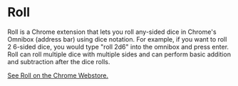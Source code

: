 Roll
====

Roll is a Chrome extension that lets you roll any-sided dice in Chrome's Omnibox (address bar) using dice notation. For example, if you want to roll 2 6-sided dice, you would type "roll 2d6" into the omnibox and press enter. Roll can roll multiple dice with multiple sides and can perform basic addition and subtraction after the dice rolls.

[See Roll on the Chrome Webstore.](https://chrome.google.com/webstore/detail/roll/pebdejmeejdpefhefinhebjoonadfpek)